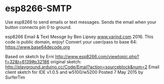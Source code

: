 # esp8266-SMTP
Use esp8266 to send emails or text messages.
Sends the email when your button connects pin 0 to ground.

  esp8266 Email & Text Messge
  by Ben Lipsey www.varind.com 2016. This code is public domain, enjoy!
  Convert your user/pass to base 64:
  https://www.base64decode.org
  
  Based on sketch by Erni
    http://www.esp8266.com/viewtopic.php?f=32&t=6139#p32186
  original sketch:
    http://playground.arduino.cc/Code/Email?action=sourceblock&num=2
    Email client sketch for IDE v1.0.5 and w5100/w5200
    Posted 7 May 2015 by SurferTim
